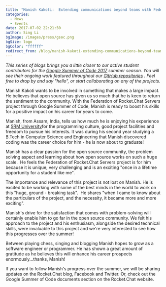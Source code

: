 ```yaml
---
title: "Manish Kakoti:  Extending communications beyond teams with Federation"
categories:
  - News
  - Events
date: 2017-07-02 22:21:50
author: Sing Li
bgImage: /images/press/gsoc.png
bgSize: logo
bgColor: "ffffff"
redirect_from: /blog/manish-kakoti-extending-communications-beyond-teams-with-rocketchat-federation
---
```


_This series of blogs brings you a little closer to our active student contributors for the [Google Summer of Code 2017](https://rocket.chat/docs/contributing/google-summer-of-code) summer season. You will see their ongoing work featured throughout our [GitHub repositories](https://github.com/RocketChat) . Feel free to drop by and say "hello", or start collaborating on any of the projects._

Manish Kakoti wants to be involved in something that makes a large impact. He believes that open source has given us so much that he is keen to return the sentiment to the community. With the Federation of Rocket.Chat Servers project through Google Summer of Code, Manish is ready to boost his skills for a positive impact on his career for years to come. 

Manish, from Assam, India, tells us how much he is enjoying his experience at [SRM University](http://www.srmuniv.ac.in/)for the programming culture, good project facilities and freedom to pursue his interests. It was during his second year studying a B.Tech in Computer Science and Engineering that Manish discovered coding was the career choice for him - he is now about to graduate! 

Manish has a clear passion for the open source community, the problem solving aspect and learning about how open source works on such a huge scale.  He feels the Federation of Rocket.Chat Servers project is for him because it is unique, very challenging and is an exciting "once in a lifetime opportunity for a student like me".

The importance and relevance of this project is not lost on Manish. He is excited to be working with some of the best minds in the world to work on this "huge, ground - breaking task".  He shares "when I came to know about the particulars of the project, and the necessity, it became more and more exciting".

Manish's drive for the satisfaction that comes with problem-solving will certainly enable him to go far in the open source community. We felt his approach to the project and his enthusiasm, alongside the desired technical skills, were invaluable to this project and we're very interested to see how this progresses over the summer!

Between playing chess, singing and blogging Manish hopes to grow as a software engineer or programmer. He has shown a great amount of gratitude as he believes this will enhance his career prospects enormously...thanks, Manish!

If you want to follow Manish's progress over the summer, we will be sharing updates on the Rocket.Chat blog, Facebook and Twitter. Or, check out the Google Summer of Code documents section on the Rocket.Chat website.
